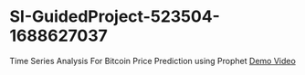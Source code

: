 # SI-GuidedProject-523504-1688627037
Time Series Analysis For Bitcoin Price Prediction using Prophet
[Demo Video](https://drive.google.com/file/d/1-gIKcK0JtctGUkI0-fIkzLGUUHNISp_z/view?usp=sharing)
